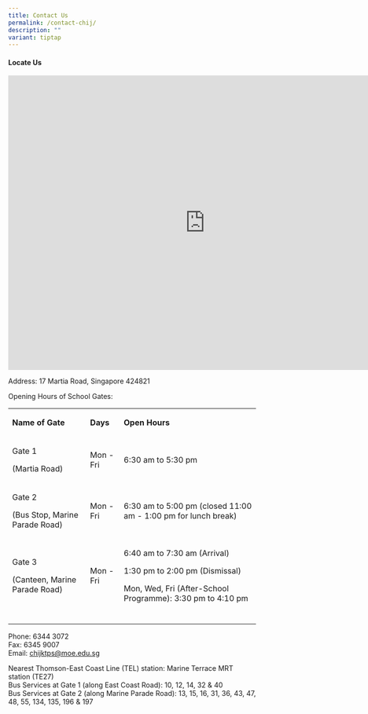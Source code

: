 ```yaml
---
title: Contact Us
permalink: /contact-chij/
description: ""
variant: tiptap
---
```

<h4>Locate Us</h4>
<div class="iframe-wrapper">
<iframe style="border:0;" height="600" width="800" allowfullscreen="true" frameborder="0" src="https://www.google.com/maps/embed?pb=!1m18!1m12!1m3!1d3988.7812177215555!2d103.90646516579453!3d1.3064155590330229!2m3!1f0!2f0!3f0!3m2!1i1024!2i768!4f13.1!3m3!1m2!1s0x31da1874dca6e5db%3A0x1eaa79a189114d82!2sCHIJ%20Katong%20(Primary)!5e0!3m2!1sen!2ssg!4v1654502411410!5m2!1sen!2ssg"></iframe>
</div>
<p>Address: 17 Martia Road, Singapore 424821
<br>
</p>
<p>Opening Hours of School Gates:</p>
<table style="minWidth: 75px">
<colgroup>
<col>
<col>
<col>
</colgroup>
<tbody>
<tr>
<td rowspan="1" colspan="1">
<p><strong>Name of Gate</strong>
</p>
</td>
<td rowspan="1" colspan="1">
<p><strong>Days</strong>
</p>
</td>
<td rowspan="1" colspan="1">
<p><strong>Open Hours</strong>
</p>
</td>
</tr>
<tr>
<td rowspan="1" colspan="1">
<p>Gate 1</p>
<p>(Martia Road)</p>
</td>
<td rowspan="1" colspan="1">
<p>Mon - Fri</p>
</td>
<td rowspan="1" colspan="1">
<p>6:30 am to 5:30 pm</p>
</td>
</tr>
<tr>
<td rowspan="1" colspan="1">
<p>Gate 2</p>
<p>(Bus Stop, Marine Parade Road)</p>
</td>
<td rowspan="1" colspan="1">
<p>Mon - Fri</p>
</td>
<td rowspan="1" colspan="1">
<p>6:30 am to 5:00 pm (closed 11:00 am - 1:00 pm for lunch break)</p>
</td>
</tr>
<tr>
<td rowspan="1" colspan="1">
<p>Gate 3</p>
<p>(Canteen, Marine Parade Road)</p>
</td>
<td rowspan="1" colspan="1">
<p>Mon - Fri</p>
</td>
<td rowspan="1" colspan="1">
<p>6:40 am to 7:30 am (Arrival)</p>
<p>1:30 pm to 2:00 pm (Dismissal)</p>
<p>Mon, Wed, Fri (After-School Programme): 3:30 pm to 4:10 pm</p>
</td>
</tr>
<tr>
<td rowspan="1" colspan="1">
<p></p>
</td>
<td rowspan="1" colspan="1">
<p></p>
</td>
<td rowspan="1" colspan="1">
<p></p>
</td>
</tr>
</tbody>
</table>
<p></p>
<p></p>
<p>Phone: 6344 3072
<br>Fax: 6345 9007
<br>Email:&nbsp;<a href="mailto:chijktps@moe.edu.sg" rel="noopener noreferrer nofollow" target="_blank">chijktps@moe.edu.sg</a>
</p>
<p>Nearest Thomson-East Coast Line (TEL) station: Marine Terrace MRT station
(TE27)
<br>Bus Services at Gate 1 (along East Coast Road): 10, 12, 14, 32 &amp; 40
<br>Bus Services at Gate 2 (along Marine Parade Road): 13, 15, 16, 31, 36,
43, 47, 48, 55, 134, 135, 196 &amp; 197</p>
<h4></h4>
<p></p>